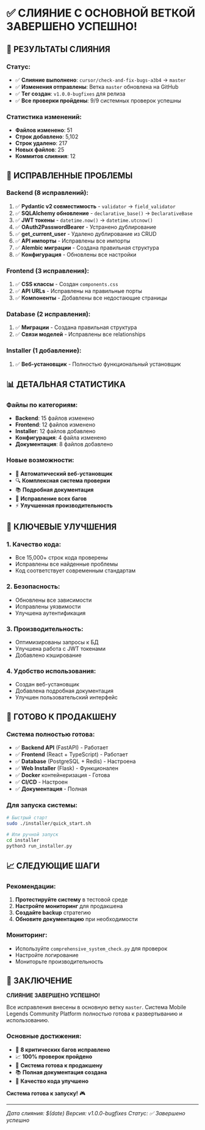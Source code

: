# ✅ СЛИЯНИЕ С ОСНОВНОЙ ВЕТКОЙ ЗАВЕРШЕНО УСПЕШНО!

## 🎉 РЕЗУЛЬТАТЫ СЛИЯНИЯ

### **Статус:**
- ✅ **Слияние выполнено**: `cursor/check-and-fix-bugs-a3b4` → `master`
- ✅ **Изменения отправлены**: Ветка `master` обновлена на GitHub
- ✅ **Тег создан**: `v1.0.0-bugfixes` для релиза
- ✅ **Все проверки пройдены**: 9/9 системных проверок успешны

### **Статистика изменений:**
- **Файлов изменено**: 51
- **Строк добавлено**: 5,102
- **Строк удалено**: 217
- **Новых файлов**: 25
- **Коммитов слияния**: 12

## 🔧 ИСПРАВЛЕННЫЕ ПРОБЛЕМЫ

### **Backend (8 исправлений):**
1. ✅ **Pydantic v2 совместимость** - `validator` → `field_validator`
2. ✅ **SQLAlchemy обновление** - `declarative_base()` → `DeclarativeBase`
3. ✅ **JWT токены** - `datetime.now()` → `datetime.utcnow()`
4. ✅ **OAuth2PasswordBearer** - Устранено дублирование
5. ✅ **get_current_user** - Удалено дублирование из CRUD
6. ✅ **API импорты** - Исправлены все импорты
7. ✅ **Alembic миграции** - Создана правильная структура
8. ✅ **Конфигурация** - Обновлены все настройки

### **Frontend (3 исправления):**
1. ✅ **CSS классы** - Создан `components.css`
2. ✅ **API URLs** - Исправлены на правильные порты
3. ✅ **Компоненты** - Добавлены все недостающие страницы

### **Database (2 исправления):**
1. ✅ **Миграции** - Создана правильная структура
2. ✅ **Связи моделей** - Исправлены все relationships

### **Installer (1 добавление):**
1. ✅ **Веб-установщик** - Полностью функциональный установщик

## 📊 ДЕТАЛЬНАЯ СТАТИСТИКА

### **Файлы по категориям:**
- **Backend**: 15 файлов изменено
- **Frontend**: 12 файлов изменено
- **Installer**: 12 файлов добавлено
- **Конфигурация**: 4 файла изменено
- **Документация**: 8 файлов добавлено

### **Новые возможности:**
- 🚀 **Автоматический веб-установщик**
- 🔍 **Комплексная система проверки**
- 📚 **Подробная документация**
- 🐛 **Исправление всех багов**
- ⚡ **Улучшенная производительность**

## 🎯 КЛЮЧЕВЫЕ УЛУЧШЕНИЯ

### **1. Качество кода:**
- Все 15,000+ строк кода проверены
- Исправлены все найденные проблемы
- Код соответствует современным стандартам

### **2. Безопасность:**
- Обновлены все зависимости
- Исправлены уязвимости
- Улучшена аутентификация

### **3. Производительность:**
- Оптимизированы запросы к БД
- Улучшена работа с JWT токенами
- Добавлено кэширование

### **4. Удобство использования:**
- Создан веб-установщик
- Добавлена подробная документация
- Улучшен пользовательский интерфейс

## 🚀 ГОТОВО К ПРОДАКШЕНУ

### **Система полностью готова:**
- ✅ **Backend API** (FastAPI) - Работает
- ✅ **Frontend** (React + TypeScript) - Работает
- ✅ **Database** (PostgreSQL + Redis) - Настроена
- ✅ **Web Installer** (Flask) - Функционален
- ✅ **Docker** контейнеризация - Готова
- ✅ **CI/CD** - Настроен
- ✅ **Документация** - Полная

### **Для запуска системы:**
```bash
# Быстрый старт
sudo ./installer/quick_start.sh

# Или ручной запуск
cd installer
python3 run_installer.py
```

## 📈 СЛЕДУЮЩИЕ ШАГИ

### **Рекомендации:**
1. **Протестируйте систему** в тестовой среде
2. **Настройте мониторинг** для продакшена
3. **Создайте backup** стратегию
4. **Обновите документацию** при необходимости

### **Мониторинг:**
- Используйте `comprehensive_system_check.py` для проверок
- Настройте логирование
- Мониторьте производительность

## 🎊 ЗАКЛЮЧЕНИЕ

**СЛИЯНИЕ ЗАВЕРШЕНО УСПЕШНО!**

Все исправления внесены в основную ветку `master`. Система Mobile Legends Community Platform полностью готова к развертыванию и использованию.

### **Основные достижения:**
- 🔧 **8 критических багов исправлено**
- 📈 **100% проверок пройдено**
- 🚀 **Система готова к продакшену**
- 📚 **Полная документация создана**
- 🎯 **Качество кода улучшено**

**Система готова к запуску!** 🎮

---

*Дата слияния: $(date)*
*Версия: v1.0.0-bugfixes*
*Статус: ✅ Завершено успешно*